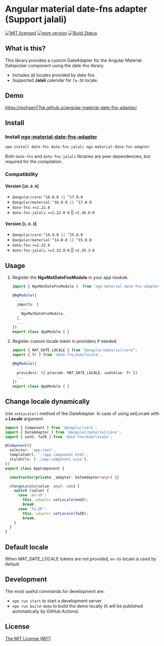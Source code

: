 # Angular material date-fns adapter (Support jalali)

[![MIT licensed](https://img.shields.io/badge/license-MIT-blue.svg)](LICENSE) [![npm version](https://badge.fury.io/js/ngx-material-date-fns-adapter.svg)](http://badge.fury.io/js/ngx-material-date-fns-adapter) [![Build Status](https://github.com/mohsen77sk/angular-material-date-fns-adapter/workflows/main/badge.svg)](https://github.com/mohsen77sk/angular-material-date-fns-adapter/actions)

## What is this?

This library provides a custom DateAdapter for the Angular Material Datepicker component using the date-fns library.

* Includes all locales provided by date-fns.
* Supported **Jalali** calendar for `fa-IR` locale.

## Demo

<https://mohsen77sk.github.io/angular-material-date-fns-adapter/>

## Install

### Install [ngx-material-date-fns-adapter](https://www.npmjs.com/package/ngx-material-date-fns-adapter)

```sh
npm install date-fns date-fns-jalali ngx-material-date-fns-adapter
```

Both `date-fns` and `date-fns-jalali` libraries are peer dependencies, but required for the compilation.

### Compatibility

#### Version [`16.0.0`]

* `@angular/core`: `^16.0.0 || ^17.0.0`
* `@angular/material`: `^16.0.0 || ^17.0.0`
* `date-fns`: `>=2.22.0`
* `date-fns-jalali`: `>=2.22.0-0` || `<2.30.0-0`

#### Version [`1.0.3`]

* `@angular/core`: `^14.0.0 || ^15.0.0`
* `@angular/material`: `^14.0.0 || ^15.0.0`
* `date-fns`: `>=2.22.0`
* `date-fns-jalali`: `>=2.22.0-0` || `<2.29.3-0`

## Usage

1. Register the **NgxMatDateFnsModule** in your app module.

    ```typescript
    import { NgxMatDateFnsModule }  from 'ngx-material-date-fns-adapter';

    @NgModule({
      ...
      imports: [
        ...
        NgxMatDateFnsModule,
      ],
      ...
    })
    export class AppModule { }
    ```

2. Register custom locale token in providers if needed.

    ```typescript
    import { MAT_DATE_LOCALE } from "@angular/material/core";
    import { fr } from 'date-fns/esm/locale';

    @NgModule({
      ...
      providers: [{ provide: MAT_DATE_LOCALE, useValue: fr }]
      ...
    })
    export class AppModule { }
    ```

## Change locale dynamically

Use `setLocale()` method of the DateAdapter. In case of using setLocale with a **Locale** argument

```typescript
import { Component } from '@angular/core';
import { DateAdapter } from '@angular/material/core';
import { enUS, faIR } from 'date-fns/esm/locale';

@Component({
  selector: 'app-root',
  templateUrl: './app.component.html',
  styleUrls: ['./app.component.scss'],
})
export class AppComponent {

  constructor(private _adapter: DateAdapter<any>) {}

  changeLocale(value: any): void {
    switch (value) {
      case 'en-US':
        this._adapter.setLocale(enUS);
        break;
      case 'fa-IR':
        this._adapter.setLocale(faIR);
        break;
    }
  }
}
```

## Default locale

When MAT_DATE_LOCALE tokens are not provided, `en-US` locale is used by default.

## Development

The most useful commands for development are:

* `npm run start` to start a development server
* `npm run build-demo` to build the demo locally (it will be published automatically by GitHub Actions)

## License

[The MIT License (MIT)](LICENSE)
